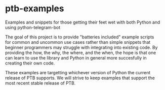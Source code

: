 # ptb-examples
Examples and snippets for those getting their feet wet with both Python and using python-telegram-bot

The goal of this project is to provide "batteries included" example scripts for common and uncommon use cases rather than simple snippets that beginner programmers may struggle with integrating into existing code. By providing the how, the why, the where, and the when, the hope is that one can learn to use the library and Python in general more succesfully in creating their own code.

These examples are targetting whichever version of Python the current release of PTB supports. We will strive to keep examples that support the most recent stable release of PTB.